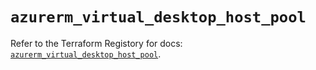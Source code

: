 # `azurerm_virtual_desktop_host_pool`

Refer to the Terraform Registory for docs: [`azurerm_virtual_desktop_host_pool`](https://www.terraform.io/docs/providers/azurerm/r/virtual_desktop_host_pool).
